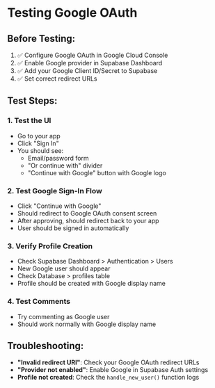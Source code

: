 # Testing Google OAuth

## Before Testing:
1. ✅ Configure Google OAuth in Google Cloud Console
2. ✅ Enable Google provider in Supabase Dashboard  
3. ✅ Add your Google Client ID/Secret to Supabase
4. ✅ Set correct redirect URLs

## Test Steps:

### 1. Test the UI
- Go to your app
- Click "Sign In" 
- You should see:
  - Email/password form
  - "Or continue with" divider
  - "Continue with Google" button with Google logo

### 2. Test Google Sign-In Flow
- Click "Continue with Google"
- Should redirect to Google OAuth consent screen
- After approving, should redirect back to your app
- User should be signed in automatically

### 3. Verify Profile Creation
- Check Supabase Dashboard > Authentication > Users
- New Google user should appear
- Check Database > profiles table
- Profile should be created with Google display name

### 4. Test Comments
- Try commenting as Google user
- Should work normally with Google display name

## Troubleshooting:
- **"Invalid redirect URI"**: Check your Google OAuth redirect URLs
- **"Provider not enabled"**: Enable Google in Supabase Auth settings
- **Profile not created**: Check the `handle_new_user()` function logs
